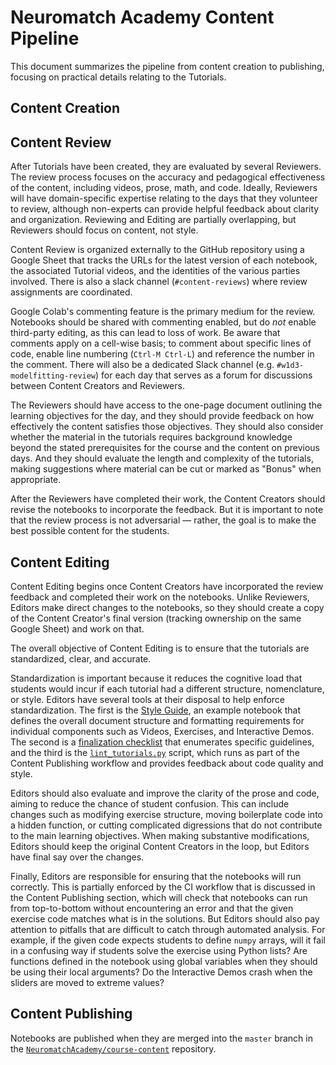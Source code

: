 # Neuromatch Academy Content Pipeline

This document summarizes the pipeline from content creation to publishing, focusing on practical details relating to the Tutorials.


## Content Creation


## Content Review

After Tutorials have been created, they are evaluated by several Reviewers. The review process focuses on the accuracy and pedagogical effectiveness of the content, including videos, prose, math, and code. Ideally, Reviewers will have domain-specific expertise relating to the days that they volunteer to review, although non-experts can provide helpful feedback about clarity and organization. Reviewing and Editing are partially overlapping, but Reviewers should focus on content, not style.

Content Review is organized externally to the GitHub repository using a Google Sheet that tracks the URLs for the latest version of each notebook, the associated Tutorial videos, and the identities of the various parties involved. There is also a slack channel (`#content-reviews`) where review assignments are coordinated.

Google Colab's commenting feature is the primary medium for the review. Notebooks should be shared with commenting enabled, but do *not* enable third-party editing, as this can lead to loss of work. Be aware that comments apply on a cell-wise basis; to comment about specific lines of code, enable line numbering (`Ctrl-M Ctrl-L`) and reference the number in the comment. There will also be a dedicated Slack channel (e.g. `#w1d3-modelfitting-review`) for each day that serves as a forum for discussions between Content Creators and Reviewers.

The Reviewers should have access to the one-page document outlining the learning objectives for the day, and they should provide feedback on how effectively the content satisfies those objectives. They should also consider whether the material in the tutorials requires background knowledge beyond the stated prerequisites for the course and the content on previous days. And they should evaluate the length and complexity of the tutorials, making suggestions where material can be cut or marked as "Bonus" when appropriate.

After the Reviewers have completed their work, the Content Creators should revise the notebooks to incorporate the feedback. But it is important to note that the review process is not adversarial — rather, the goal is to make the best possible content for the students.

## Content Editing

Content Editing begins once Content Creators have incorporated the review feedback and completed their work on the notebooks. Unlike Reviewers, Editors make direct changes to the notebooks, so they should create a copy of the Content Creator's final version (tracking ownership on the same Google Sheet) and work on that.

The overall objective of Content Editing is to ensure that the tutorials are standardized, clear, and accurate.

Standardization is important because it reduces the cognitive load that students would incur if each tutorial had a different structure, nomenclature, or style. Editors have several tools at their disposal to help enforce standardization. The first is the [Style Guide](./Neuromatch_Tutorial_Format.ipynb), an example notebook that defines the overall document structure and formatting requirements for individual components such as Videos, Exercises, and Interactive Demos. The second is a [finalization checklist](https://docs.google.com/forms/d/e/1FAIpQLSccR3zlUp9SoOwDoUU9lSIAZxvqTMk-smXjIX0RJjUq-oYcdQ/viewform) that enumerates specific guidelines, and the third is the [`lint_tutorials.py`](../ci/lint_tutorials.py) script, which runs as part of the Content Publishing workflow and provides feedback about code quality and style.

Editors should also evaluate and improve the clarity of the prose and code, aiming to reduce the chance of student confusion. This can include changes such as modifying exercise structure, moving boilerplate code into a hidden function, or cutting complicated digressions that do not contribute to the main learning objectives. When making substantive modifications, Editors should keep the original Content Creators in the loop, but Editors have final say over the changes.

Finally, Editors are responsible for ensuring that the notebooks will run correctly. This is partially enforced by the CI workflow that is discussed in the Content Publishing section, which will check that notebooks can run from top-to-bottom without encountering an error and that the given exercise code matches what is in the solutions. But Editors should also pay attention to pitfalls that are difficult to catch through automated analysis. For example, if the given code expects students to define `numpy` arrays, will it fail in a confusing way if students solve the exercise using Python lists? Are functions defined in the notebook using global variables when they should be using their local arguments? Do the Interactive Demos crash when the sliders are moved to extreme values?

## Content Publishing

Notebooks are published when they are merged into the `master` branch in the [`NeuromatchAcademy/course-content`](https://github.com/NeuromatchAcademy/course-content/) repository.